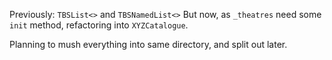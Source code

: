 Previously: `TBSList<>` and `TBSNamedList<>`
But now, as `_theatres` need some `init` method, refactoring into `XYZCatalogue`.

Planning to mush everything into same directory, and split out later.
